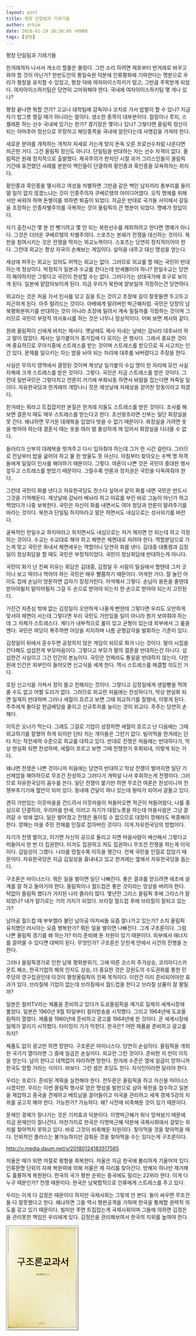 ```yaml
---
layout: post
title: 평창 단일팀과 기레기들
author: drkim
date: 2018-01-29 16:36:05 +0900
tags: [컬럼]
---
```





   평창 단일팀과 기레기들


  



  한겨레까지 나서서 개소리 할줄은 몰랐다. 그런 소리 하려면 제호부터 딴겨레로 바꾸고 와야 할 것이 아닌가? 한반도인의 통일숙원 덕분에 인류평화에 기여한다는 명분으로 우리가 평창을 유치할 수 있었고, 평창 덕에 여자아이스하키가 떴고, 그만큼 주목받게 되었다. 여자아이스하키팀은 당연히 고마워해야 한다. 국내에 여자아이스하키팀 몇 개나 있나?


  



  평창 끝나면 뭐할 건가? 고교나 대학팀에 감독이나 코치로 가서 밥벌이 할 수 있나? 지금 자기 밥그릇 챙길 때가 아니라는 말이다. 생소한 종목이 대부분이다. 컬링이나 루지, 스켈레톤 하는 선수 국내에 있기는 한가? 경기장은 몇이나 있나? 그렇다면 올림픽 정신이 되는 아마추어 정신으로 무장하고 해당종목을 국내에 알린다는데 사명감을 가져야 한다.


  



  새로운 분야를 개척하는 개척자 자세로 가는게 맞지 돈독 오른 프로선수처럼 나온다면 피곤한 거다. 그건 올림픽 정신도 아니다. 단일팀을 반대하는 자는 선수 자격이 없다. 올림픽은 원래 정치적으로 출발했다. 제국주의가 판치던 시절 과거 그리스인들이 올림픽 기간에 휴전했던 사례를 본받아 백인들이 단결하여 황인종과 흑인종을 모욕하자는 취지다.


  



  황인종과 흑인종을 멸시하고 여성을 차별하면 그만큼 같은 백인 남자끼리 총부리를 들이댈 일이 없지 않겠느냐는 것이 인종주의자 쿠베르탱의 아이디어였다. 오직 명예를 위해서만 싸워야 하며 돈벌이를 꾀하면 퇴출이 되었다. 지금은 반대로 국가들 사이에서 갈등을 조장하는 인종차별주의를 극복하는 것이 올림픽의 큰 명분이 되었다. 명예가 정답이다.


  



  자기 출전시간 몇 분 안 뺏기려고 몇 안 되는 북한선수를 제외하려고 한다면 명예가 아니다. 그것은 더러운 쿠베르탱의 차별주의다. 스포츠는 본래가 전쟁을 대신하는 것이다. 북한을 참여시키는 것은 전쟁을 막자는 외교노력이다. 스포츠는 당연히 정치적이어야 한다. 그런데 외교는 항상 자국이 손해보는 게임이다. 실익을 내주고 대신 명성을 얻는다.


  



  세상에 퍼주는 외교는 있어도 퍼먹는 외교는 없다. 그러므로 외교를 할 때는 국민이 반대하는게 정상이다. 박정희가 일본과 수교를 한다는데 만세불러야 하나? 한일수교는 당연히 해야하지만 그렇다고 국민이 찬성할 수는 없다. 그러다가는 상대국가에 호구로 보이게 된다. 일본에 얕잡아보이게 된다. 지금 우리가 북한에 얕보일까 걱정하는건 당연하다.


  



  외교라는 것은 처음 가서 인사를 닦고 길을 트는 것이고 초장에 길이 잘못들면 두고두고 피곤하게 된다. 아주 말려드는 것이다. 아베에게 말려버린 박근혜처럼. 국민은 당장의 남북평화분위기를 반대하는 것이 아니라 초장에 밀려서 계속 밀릴까를 걱정하는 것이며 그러므로 국민이 부정적 의사표시를 하는 것은 너무나 정상적이다. 어찌 보면 제사와 같다.


  



  원래 올림픽이 신에게 바치는 제사다. 옛날에도 제사 지내는 날에는 감놔라 대추놔라 하고 말이 많았다. 제사는 일가붙이가 종가집에 다 모이는 큰 행사다. 그래서 중요한 것이며 중요하므로 무의식중에 스트레스를 받는 것이며 스트레스를 받으므로 꼭 사고치는 인간 있다. 문제를 일으키는 자는 밤을 놔야 되는 자리에 대추를 놔버렸다고 주장을 한다.


  



  사실은 무의식 영역에서 결정된 것이며 제삿날 일가붙이 수십 명이 한 자리에 모인 사실 자체에 크게 스트레스를 받은 것이다. 그렇다. 국민은 지금 스트레스를 받은 것이다. 그런데 일반국민은 그렇다치고 언론이 거기에 부화뇌동 하면서 바람을 잡는다면 쳐죽일 일이다. 자유한국당과 한겨레의 개망나니 짓은 제삿날에 차례상을 걷어찬 망동이라고 하겠다.


  



  한겨레는 뭐라고 트집잡지만 본질은 한겨레 지들도 스트레스를 받은 것이다. 조사를 해보면 결혼식 때도 매우 스트레스를 받는다고 한다. 조선왕조라면 신부는 일단 화장실을 못 간다. 왜냐하면 무거운 대례복을 입었다 벗을 수 없기 때문이다. 화장실을 가려면 옷을 벗어야 하는데 결혼식 때는 옷을 여러 벌 풍성하게 껴 입어서 화장실을 다녀올 수 없다.


  



  들러리가 신부의 대례복을 벗겨주고 다시 입혀줘야 하는데 그거 한 시간 걸린다. 그러므로 전날부터 밥을 굶어야 하고 물 한 방울도 못 마신다. 아침부터 찾아오는 수백 명 하객들에게 일일이 인사를 해야하기 때문이다. 그렇다. 여론이 나쁜 것은 국민이 중대한 행사 앞두고 스트레스를 받았기 때문이다. 그럴수록 언론과 정치권은 국민을 다독여줘야 한다.


  



  그런데 국민이 화를 낸다고 자유한국당도 찬스다 싶어서 같이 화를 내면 국민은 반드시 그것을 기억해둔다. 제삿날에 감놔라 배놔라 하고 야료를 부린 바로 그놈이 아닌가 하고 찍었다가 나중 보복한다. 국민은 자신이 화를 내면서도 여야 정당과 언론이 말려주기를 바라는 것이다. 북한과 단일팀 하지마라고 말은 하면서도 내심으로는 성사되기를 바란다.


  



  굴욕적인 한일수교 하지마라고 외치면서도 내심으로는 저거 깨지면 안 되는데 하고 걱정하는 것이다. 수교는 수교대로 해야 하고 체면은 체면대로 차려야 한다. 역할분담으로 가는게 맞고 국민은 화내서 체면세우는 역할이니 당연히 화를 낸다. 김대중 대통령과 김정일이 정상회담을 할 때도 국민은 부정적이었다. 국민이 정상회담에 반대하는게 아니다.


  



  국민이 화가 난 진짜 이유는 회담은 김대중, 김정일 두 사람이 밀실에서 할텐데 그저 굿이나 보고 떡이나 먹어야 하는 국민은 매우 뻘쭘하기 때문이다. 어색한 거다. 잘 놀던 아이도 집에 손님이 방문하면 갑자기 징징거린다. 어색해서 그렇다. 손님이 용돈을 줄텐데 받아야될지 말아야될지 그걸 두 손으로 받아야 되는지 한 손으로 받아야 되는지 고민된다.


  



  가진건 자존심 밖에 없는 김정일이 오만하게 나올게 뻔한데 그렇다면 우리도 오만하게 맞서야 체면이 서는데 그렇다면 우리 국민도 가만있을 일이 아니라 뭔가 보여줘야 하는데 그 자체가 스트레스다. 게다가 내부적으로 룰이 있고 균형이 있는데 외부에서 그 룰을 깬다. 국민은 여당이 폭주하면 야당을 지지하며 나름 균형감각을 발휘하는 기준이 있다.


  



  김정일이 뒤에서 훈수두면 공정하지 않은 게임이 되므로 화가 나는 것이다. 딸이 시집을 간다해도 섭섭한게 부모마음이다. 그렇다고 부모가 딸의 결혼을 반대하는건 아니다. 섭섭한건 사실이고 그건 인간의 본능이다. 국민은 언제라도 통일을 반대하지 않는다. 다만 원래 인간은 외부인이 들어오면 신고식을 세게 한다. 역시 스트레스를 해결할 의도인 거다.


  



  호된 신고식을 거쳐서 정이 들고 친해지는 것이다. 그렇다고 김정일에게 생일빵을 먹여줄 수도 없고 어쩔 도리가 없다. 그러므로 외교란 처음에는 찬성하다가, 막상 현실화 되면 일제히 반대하며 그러나 세월이 흐르고 보면 그때 외교하기를 잘했네, 이렇게 된다. 주주에게 돌아갈 현금배당을 줄이고 신규투자를 늘리는 것이 외교다. 주주는 당연히 손해다.


  



  이득은 오너가 먹는다. 그래도 그걸로 기업이 성장하면 세월이 흐르고 난 다음에는 그때 외교하기를 잘했어 하게 되지만 단타 치는 개미들은 그런거 없다. 빌어먹을 한겨레는 단타 치는 작전세력 수준으로 외교를 대하고 있다. 반대로 전쟁은 처음에는 반대하다가, 막상 현실화 되면 찬성하며, 세월이 흐르고 보면 그때 전쟁한거 후회되네, 이렇게 되는 거다.


  



  왜냐면 전쟁은 나쁜 것이니까 처음에는 당연히 반대하고 막상 전쟁이 벌어지면 일단 기선제압을 해야하므로 무조건 찬성하고 그러다가 개박살 나서 후회하는게 전쟁이다. 그러므로 자유한국당이 꼼수를 쓴다. 일단 전쟁이 붙기만 하면 무조건 여론은 찬성이니까 전쟁부추기기에 혈안이 되어 있다. 동네에 건달이 하나 있는데 왕따가 되어서 겉돌고 있다.


  



  괜히 가만있는 이웃마을을 건드려서 이웃마을이 쳐들어오면 적군이 쳐들어왔다, 나를 중심으로 단결하라, 우리마을 만세, 이러고 자기가 대장노릇을 하는데 마을사람은 그냥 끌려갈 수 밖에 없다. 일은 벌어졌고 전쟁은 돌이킬 수 없으므로 대장이 깡패라도 복종해야 한다. 깡패는 마을 주민 전체를 인질로 잡아버린 것이다. 이게 자유한국당의 방법이다.


  



  자기가 전쟁 벌이고, 이기면 자신의 공으로 돌리고 지면 마을사람이 배신해서 그렇다고 떠들어서 한 번 더 집권한다. 이겨도 집권하고 져도 집권하니 무조건 전쟁을 하는게 이익이다. 김일성이 그랬다. 나라를 망칠수록 이득을 챙긴다. 전체 국민을 인질로 잡았기 때문이다. 자유한국당은 지금 김일성을 흉내내고 있고 한겨레는 옆에서 자유한국당을 돕는다.


  



  구조론은 마이너스다. 뭐든 일을 벌이면 일단 나빠진다. 좋은 결과를 얻으려면 애초에 설계를 잘 하고 들어가야 한다. 올림픽이나 월드컵은 좋은 것이라는 망상을 버려야 한다. 턱없이 올림픽 했다가 거지된 나라 졸라리 많다. 몇년전 그리스 올림픽 후에 그리스가 잘되었나? 내가 알기로는 거의 거지가 되었다. 브라질 월드컵 후에 브라질이 잘되고 있는가?


  



  남아공 월드컵 때 부부젤라 불던 남아공 아저씨들 요즘 잘나가고 있는가? 소치 올림픽 유치했던 러시아는 요즘 행복한가? 뭐든 일을 벌이면 나빠진다. 그게 구조론이다. 그럼 나쁜 올림픽 경기를 왜 하는가? 미리 준비해 둔 자원이 있기 때문이다. 외부에서 에너지를 끌어올 수 있다면 대박이 된다. 무엇인가? 구조론은 닫힌계 안에서 사건의 진행을 논한다.


  



  그러나 올림픽경기로 인한 남북 평화분위기, 그에 따른 코스피 주가상승, 코리아디스카운트 해소, 한국기업의 해외 인지도 상승, 더 중요한 것은 강원도의 수도권화를 통한 민주당의 영구집권인데 이것이 평창올림픽의 진짜 목적이다. 이런건 미리 준비되어야만 효과가 있다. 브라질에 기업이 없는데 브라질에서 월드컵을 한다고 브라질 상품이 잘 팔릴까?


  



  일본은 컬러TV라는 제품을 준비하고 있다가 도쿄올림픽을 계기로 일제히 세계시장에 풀었다. 일본은 1960년 9월 10일부터 컬러방송을 시작했다. 그리고 1964년에 도쿄올림픽이 열렸다. 제품을 1960년에 준비하고 광고를 1964년에 한 것이다. 곧 세계시장에 일제가 깔리기 시작했다. 타이밍이 기가 막힌다. 한국은? 어떤 제품을 준비하고 광고를 하지?


  



  제품도 없이 광고만 하면 망한다. 구조론은 마이너스다. 당연히 손실이다. 올림픽을 개최한 국가가 열이라면 그 중에 일곱은 손실이다. 외교란 그런 것이다. 준비한 자 만이 이득을 얻는다. 남이 한다고 대책없이 따라하면 망한다. 한겨레 수준은 열에 일곱이 망하니까 한국도 망할 거라는 식이다. 바보다. 그런 셈은 초딩도 한다. 지식인이라면 달라야 한다.


  



  우리는 프로다. 준비된 계획을 실천해야 한다. 전두환은 올림픽을 하고 자신을 마이너스 시켰지만. 우리는 이번 올림픽 행사로 얻은 명성을 발판으로 삼아 북한을 접수하고 일본을 제압하고 중국을 견제하고 베트남을 끌어들이고 미국을 관리하고 세계 경제 5강의 지위를 공고히 해야 한다. 가능한가? 가능하다. 왜? 사전에 비축해둔 것이 있기 때문이다.



  


  문재인 경제가 잘나가는 것은 기저효과 덕분이다. 이명박근혜가 워낙 망쳐놨기 때문에 지금 문재인이 잘나간다. 마찬가지로 한국은 이명박근혜 덕분에 국제사회에서 걸맞는 위치를 찾아먹지 못하고 있다. 바로 그것이 비축해둔 자원이다. 찾아먹을 것을 찾아먹을 때다. 인위적인 플러스는 불가능하지만 감춰둔 것을 찾아먹을 수는 있다는게 구조론이다.



  


  http://v.media.daum.net/v/20180124183517565



  


  저울은 때가 되면 저절로 평형을 회복한다. 저울은 지금 한국에 불리하게 기울어져 있다. 인류문명 단위의 자체 복원력에 의해 저울은 제 자리를 찾아간다. 방해자 하나만 제거해도 훌륭하게 복원된다. 한국의 국가 평판 순위는 중국에도 밀리는 22위라 한다. 이게 다 누구 때문인가? 전쟁 때문이다. 한국은 남북합작으로 인류에게 스트레스를 주고 있다.



  


  우리는 이게 다 김정은 때문이다 하지만 국제사회는 그렇게 안 본다. 둘이 싸우면 무조건 둘 다 잘못했다고 한다. 왜냐하면 그들 역시 평판공격을 가하여 한국을 통제할 권력적 의도를 갖고 있기 때문이다. 빌미만 주면 트집잡는게 국제사회이며 그들에 의하면 김정은을 관리못한 책임은 우리에게 있다. 김정은을 관리해보여서 한국의 지위를 높여야 한다.



  


  ![](/files/attach/images/198/162/923/0.jpg)